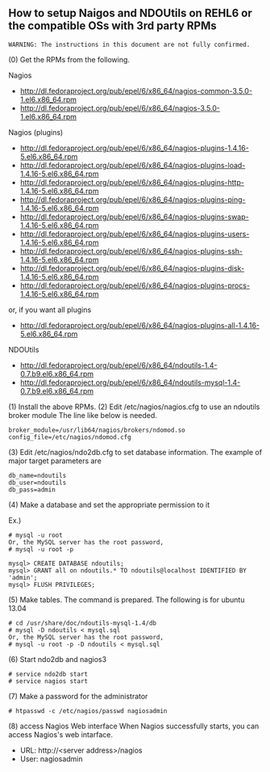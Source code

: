 How to setup Naigos and NDOUtils on REHL6 or the compatible OSs with 3rd party RPMs
-----------------------------------------------------------------------------------

    WARNING: The instructions in this document are not fully confirmed.

(0) Get the RPMs from the following.

Nagios

- http://dl.fedoraproject.org/pub/epel/6/x86_64/nagios-common-3.5.0-1.el6.x86_64.rpm
- http://dl.fedoraproject.org/pub/epel/6/x86_64/nagios-3.5.0-1.el6.x86_64.rpm

Nagios (plugins)

- http://dl.fedoraproject.org/pub/epel/6/x86_64/nagios-plugins-1.4.16-5.el6.x86_64.rpm
- http://dl.fedoraproject.org/pub/epel/6/x86_64/nagios-plugins-load-1.4.16-5.el6.x86_64.rpm
- http://dl.fedoraproject.org/pub/epel/6/x86_64/nagios-plugins-http-1.4.16-5.el6.x86_64.rpm
- http://dl.fedoraproject.org/pub/epel/6/x86_64/nagios-plugins-ping-1.4.16-5.el6.x86_64.rpm
- http://dl.fedoraproject.org/pub/epel/6/x86_64/nagios-plugins-swap-1.4.16-5.el6.x86_64.rpm
- http://dl.fedoraproject.org/pub/epel/6/x86_64/nagios-plugins-users-1.4.16-5.el6.x86_64.rpm
- http://dl.fedoraproject.org/pub/epel/6/x86_64/nagios-plugins-ssh-1.4.16-5.el6.x86_64.rpm
- http://dl.fedoraproject.org/pub/epel/6/x86_64/nagios-plugins-disk-1.4.16-5.el6.x86_64.rpm
- http://dl.fedoraproject.org/pub/epel/6/x86_64/nagios-plugins-procs-1.4.16-5.el6.x86_64.rpm

or, if you want all plugins

- http://dl.fedoraproject.org/pub/epel/6/x86_64/nagios-plugins-all-1.4.16-5.el6.x86_64.rpm

NDOUtils

- http://dl.fedoraproject.org/pub/epel/6/x86_64/ndoutils-1.4-0.7.b9.el6.x86_64.rpm
- http://dl.fedoraproject.org/pub/epel/6/x86_64/ndoutils-mysql-1.4-0.7.b9.el6.x86_64.rpm

(1) Install the above RPMs.
(2) Edit /etc/nagios/nagios.cfg to use an ndoutils broker module
The line like below is needed.

    broker_module=/usr/lib64/nagios/brokers/ndomod.so config_file=/etc/nagios/ndomod.cfg

(3) Edit /etc/nagios/ndo2db.cfg to set database information.
The example of major target parameters are

    db_name=ndoutils
    db_user=ndoutils
    db_pass=admin

(4) Make a database and set the appropriate permission to it

Ex.)

    # mysql -u root
    Or, the MySQL server has the root password,
    # mysql -u root -p

    mysql> CREATE DATABASE ndoutils;
    mysql> GRANT all on ndoutils.* TO ndoutils@localhost IDENTIFIED BY 'admin';
    mysql> FLUSH PRIVILEGES;

(5) Make tables. The command is prepared. The following is for ubuntu 13.04

    # cd /usr/share/doc/ndoutils-mysql-1.4/db
    # mysql -D ndoutils < mysql.sql
    Or, the MySQL server has the root password,
    # mysql -u root -p -D ndoutils < mysql.sql

(6) Start ndo2db and nagios3

    # service ndo2db start
    # service nagios start

(7) Make a password for the administrator

    # htpasswd -c /etc/nagios/passwd nagiosadmin

(8) access Nagios Web interface
When Nagios successfully starts, you can access Nagios's web intarface.

- URL: http://\<server address\>/nagios
- User: nagiosadmin


